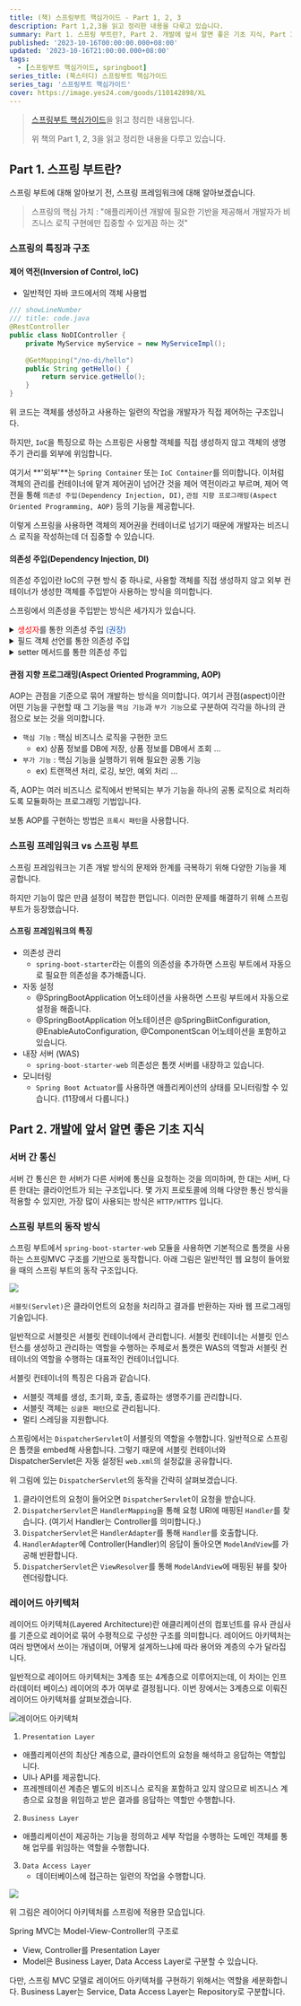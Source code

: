 ```yaml
---
title: (책) 스프링부트 핵심가이드 - Part 1, 2, 3
description: Part 1,2,3을 읽고 정리한 내용을 다루고 있습니다.
summary: Part 1. 스프링 부트란?, Part 2. 개발에 앞서 알면 좋은 기초 지식, Part 3. 스프링 부트 시작하기
published: '2023-10-16T00:00:00.000+08:00'
updated: '2023-10-16T21:00:00.000+08:00'
tags:
  - [스프링부트 핵심가이드, springboot]
series_title: (북스터디) 스프링부트 핵심가이드
series_tag: '스프링부트 핵심가이드'
cover: https://image.yes24.com/goods/110142898/XL
---
```


> [스프링부트 핵심가이드](https://ridibooks.com/books/1160000073?_s=search&_q=%EC%8A%A4%ED%94%84%EB%A7%81%EB%B6%80%ED%8A%B8+%ED%95%B5%EC%8B%AC&_rdt_sid=search&_rdt_idx=0)을 읽고 정리한 내용입니다.
>
> 위 책의 Part 1, 2, 3을 읽고 정리한 내용을 다루고 있습니다.

## Part 1. 스프링 부트란?

스프링 부트에 대해 알아보기 전, 스프링 프레임워크에 대해 알아보겠습니다.

> 스프링의 핵심 가치 : "애플리케이션 개발에 필요한 기반을 제공해서 개발자가 비즈니스 로직 구현에만 집중할 수 있게끔 하는 것"

### 스프링의 특징과 구조

#### 제어 역전(Inversion of Control, IoC)

- 일반적인 자바 코드에서의 객체 사용법
```java 
/// showLineNumber
/// title: code.java
@RestController
public class NoDIController {
    private MyService myService = new MyServiceImpl();
    
    @GetMapping("/no-di/hello")
    public String getHello() {
        return service.getHello();
    }
}
```

위 코드는 객체를 생성하고 사용하는 일련의 작업을 개발자가 직접 제어하는 구조입니다.

하지만, `IoC`을 특징으로 하는 스프링은 사용할 객체를 직접 생성하지 않고 객체의 생명주기 관리를 외부에 위임합니다.

여기서 **'외부'**는 `Spring Container` 또는 `IoC Container`를 의미합니다. 이처럼 객체의 관리를 컨테이너에 맡겨 제어권이
넘어간 것을 제어 역전이라고 부르며, 제어 역전을 통해 `의존성 주입(Dependency Injection, DI)`, `관점 지향 프로그래밍(Aspect Oriented Programming, AOP)` 등의 기능을 제공합니다.


이렇게 스프링을 사용하면 객체의 제어권을 컨테이너로 넘기기 때문에 개발자는 비즈니스 로직을 작성하는데 더 집중할 수 있습니다.

#### 의존성 주입(Dependency Injection, DI)

의존성 주입이란 IoC의 구현 방식 중 하나로, 사용할 객체를 직접 생성하지 않고 외부 컨테이너가 생성한 객체를 주입받아 사용하는 방식을 의미합니다.

스프링에서 의존성을 주입받는 방식은 세가지가 있습니다.

<details>
<summary><span style="color: red">생성자</span>를 통한 의존성 주입 <span style="color: #0a53be">(권장)</span></summary>
<div markdown="1">

```java 
/// showLineNumber
/// title: code.java
@RestController
public class DIController {
    private final MyService myService;
    
    public DIController(MyService myService) {
        this.myService = myService;
    }
    
    @GetMapping("/di/hello")
    public String getHello() {
        return service.getHello();
    }
}
```

</div>
</details>


<details>
<summary><span>필드 객체 선언</span>를 통한 의존성 주입</summary>
<div markdown="1">

```java
/// showLineNumber
/// title: code.java
@RestController
public class FieldInjectionController {
    @Autowired
    private MyService myService;
    
    @GetMapping("/field-injection/hello")
    public String getHello() {
        return service.getHello();
    }
}
```

</div>
</details>

<details>
<summary><span>setter 메서드</span>를 통한 의존성 주입</summary>
<div markdown="1">

```java
/// showLineNumber
/// title: code.java
@RestController
public class SetterInjectionController {
    private MyService myService;
    
    @Autowired
    public void setMyService(MyService myService) {
        this.myService = myService;
    }
    
    @GetMapping("/setter-injection/hello")
    public String getHello() {
        return service.getHello();
    }
}
```

</div>
</details>

#### 관점 지향 프로그래밍(Aspect Oriented Programming, AOP)

AOP는 관점을 기준으로 묶어 개발하는 방식을 의미합니다. 여기서 관점(aspect)이란 어떤 기능을 구현할 때 그 기능을
`핵심 기능`과 `부가 기능`으로 구분하여 각각을 하나의 관점으로 보는 것을 의미합니다.

- `핵심 기능` : 핵심 비즈니스 로직을 구현한 코드
  - ex) 상품 정보를 DB에 저장, 상품 정보를 DB에서 조회 ...
- `부가 기능` : 핵심 기능을 실행하기 위해 필요한 공통 기능
  - ex) 트랜잭션 처리, 로깅, 보안, 예외 처리 ...

즉, AOP는 여러 비즈니스 로직에서 반복되는 부가 기능을 하나의 공통 로직으로 처리하도록 모듈화하는 프로그래밍 기법입니다.

보통 AOP를 구현하는 방법은 `프록시 패턴`을 사용합니다.

### 스프링 프레임워크 vs 스프링 부트

스프링 프레임워크는 기존 개발 방식의 문제와 한계를 극복하기 위해 다양한 기능을 제공합니다.

하지만 기능이 많은 만큼 설정이 복잡한 편입니다. 이러한 문제를 해결하기 위해 스프링 부트가 등장했습니다.

#### 스프링 프레임워크의 특징

- 의존성 관리 
  - `spring-boot-starter`라는 이름의 의존성을 추가하면 스프링 부트에서 자동으로 필요한 의존성을 추가해줍니다.
- 자동 설정
  - @SpringBootApplication 어노테이션을 사용하면 스프링 부트에서 자동으로 설정을 해줍니다.
  - @SpringBootApplication 어노테이션은 @SpringBiitConfiguration, @EnableAutoConfiguration, @ComponentScan 어노테이션을 포함하고 있습니다.
- 내장 서버 (WAS)
  - `spring-boot-starter-web` 의존성은 톰캣 서버를 내장하고 있습니다.
- 모니터링
  - `Spring Boot Actuator`를 사용하면 애플리케이션의 상태를 모니터링할 수 있습니다. (11장에서 다룹니다.)

## Part 2. 개발에 앞서 알면 좋은 기초 지식

### 서버 간 통신

서버 간 통신은 한 서버가 다른 서버에 통신을 요청하는 것을 의미하며, 한 대는 서버, 다른 한대는 클라이언트가 되는 구조입니다.
몇 가지 프로토콜에 의해 다양한 통신 방식을 적용할 수 있지만, 가장 많이 사용되는 방식은 `HTTP/HTTPS` 입니다.

### 스프링 부트의 동작 방식

스프링 부트에서 `spring-boot-starter-web` 모듈을 사용하면 기본적으로 톰캣을 사용하는 스프링MVC 구조를 기반으로 동작합니다.
아래 그림은 일반적인 웹 요청이 들어왔을 때의 스프링 부트의 동작 구조입니다.

![](./b.png)

`서블릿(Servlet)`은 클라이언트의 요청을 처리하고 결과를 반환하는 자바 웹 프로그래밍 기술입니다.

일반적으로 서블릿은 서블릿 컨테이너에서 관리합니다. 서블릿 컨테이너는 서블릿 인스턴스를 생성하고 관리하는 역할을
수행하는 주체로서 톰캣은 WAS의 역할과 서블릿 컨테이너의 역할을 수행하는 대표적인 컨테이너입니다.

서블릿 컨테이너의 특징은 다음과 같습니다.
- 서블릿 객체를 생성, 초기화, 호출, 종료하는 생명주기를 관리합니다.
- 서블릿 객체는 `싱글톤 패턴`으로 관리됩니다.
- 멀티 스레딩을 지원합니다.

스프링에서는 `DispatcherServlet`이 서블릿의 역할을 수행합니다. 일반적으로 스프링은 톰캣을 embed해 사용합니다.
그렇기 때문에 서블릿 컨테이너와 DispatcherServlet은 자동 설정된 `web.xml`의 설정값을 공유합니다.

위 그림에 있는 `DispatcherServlet`의 동작을 간략히 살펴보겠습니다.
1. 클라이언트의 요청이 들어오면 `DispatcherServlet`이 요청을 받습니다.
2. `DispatcherServlet`은 `HandlerMapping`을 통해 요청 URI에 매핑된 `Handler`를 찾습니다. (여기서 Handler는 Controller를 의미합니다.)
3. `DispatcherServlet`은 `HandlerAdapter`를 통해 `Handler`를 호출합니다.
4. `HandlerAdapter`에 Controller(Handler)의 응답이 돌아오면 `ModelAndView`를 가공해 반환합니다.
5. `DispatcherServlet`은 `ViewResolver`를 통해 `ModelAndView`에 매핑된 뷰를 찾아 렌더링합니다.

### 레이어드 아키텍처

레이어드 아키텍처(Layered Architecture)란 애클리케이션의 컴포넌트를 유사 관심사를 기준으로 레이어로 묶어 수평적으로 구성한 구조를 의미합니다.
레이어드 아키텍처는 여러 방면에서 쓰이는 개념이며, 어떻게 설계하느냐에 따라 용어와 계층의 수가 달라집니다.

일반적으로 레이어드 아키텍처는 3계층 또는 4계층으로 이루어지는데, 이 차이는 인프라(데이터 베이스) 레이어의 추가 여부로 결정됩니다.
이번 장에서는 3계층으로 이뤄진 레이어드 아키텍처를 살펴보겠습니다.

![레이어드 아키텍처](./c.png)

1. `Presentation Layer`
  - 애플리케이션의 최상단 계층으로, 클라이언트의 요청을 해석하고 응답하는 역할입니다.
  - UI나 API를 제공합니다.
  - 프레젠테이션 계층은 별도의 비즈니스 로직을 포함하고 있지 않으므로 비즈니스 계층으로 요청을 위임하고 받은 결과를 응답하는 역할만 수행합니다.
2. `Business Layer`
  - 애플리케이션이 제공하는 기능을 정의하고 세부 작업을 수행하는 도메인 객체를 통해 업무를 위임하는 역할을 수행합니다.
3. `Data Access Layer`
   - 데이터베이스에 접근하는 일련의 작업을 수행합니다.

![](./a.png)

위 그림은 레이어디 아키텍처를 스프링에 적용한 모습입니다.

Spring MVC는 Model-View-Controller의 구조로 
- View, Controller를 Presentation Layer
- Model은 Business Layer, Data Access Layer로 구분할 수 있습니다.

다만, 스프링 MVC 모델로 레이어드 아키텍처를 구현하기 위해서는 역할을 세분화합니다.
Business Layer는 Service, Data Access Layer는 Repository로 구분합니다.


